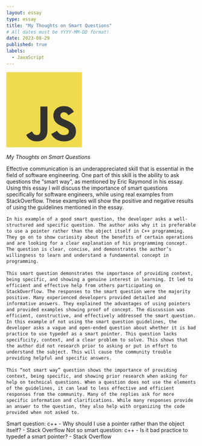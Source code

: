 ```yaml
---
layout: essay
type: essay
title: "My Thoughts on Smart Questions"
# All dates must be YYYY-MM-DD format!
date: 2023-08-29
published: true
labels:
  - JavaScript
---
```


<img width="200px" class="rounded float-start pe-4" src="../img/javascript.jpg">

*My Thoughts on Smart Questions*

  Effective communication is an underappreciated skill that is essential in the field of software engineering. One part of this skill is the ability to ask questions the “smart way”, as mentioned by Eric Raymond in his essay. Using this essay I will discuss the importance of smart questions specifically for software engineers, while using real examples from StackOverflow. These examples will show the positive and negative results of using the guidelines mentioned in the essay.
  
	In his example of a good smart question, the developer asks a well-structured and specific question. The author asks why it is preferable to use a pointer rather than the object itself in C++ programming. They go on to show curiosity about the benefits of certain operations and are looking for a clear explanation of his programming concept. The question is clear, concise, and demonstrates the author’s willingness to learn and understand a fundamental concept in programming.
 
	This smart question demonstrates the importance of providing context, being specific, and showing a genuine interest in learning. It led to efficient and effective help from others participating on StackOverflow. The responses to the smart question were the majority positive. Many experienced developers provided detailed and informative answers. They explained the advantages of using pointers and provided examples showing proof of concept. The discussion was efficient, constructive, and effectively addressed the smart question.
	In this example of not using the smart question guidelines, the developer asks a vague and open-ended question about whether it is bad practice to use typedef as a smart pointer. This question lacks specificity, context, and a clear problem to solve. This shows that the author did not research prior to asking or put in effort to understand the subject. This will cause the community trouble providing helpful and specific answers.
 
	This “not smart way” question shows the importance of providing context, being specific, and showing prior research when asking for help on technical questions. When a question does not use the elements of the guidelines, it can lead to less effective and efficient responses from the community. Many of the replies ask for more specific information and clarifications. While many responses provide an answer to the question, they also help with organizing the code provided when not asked to. 

Smart question: c++ - Why should I use a pointer rather than the object itself? - Stack Overflow
Not so smart question: c++ - Is it bad practice to typedef a smart pointer? - Stack Overflow
